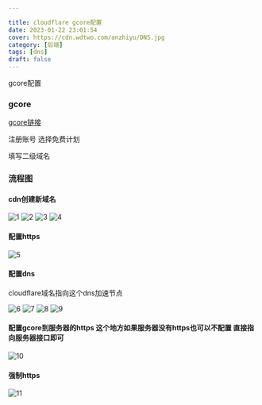 ```yaml
---

title: cloudflare gcore配置
date: 2023-01-22 23:01:54
cover: https://cdn.wdtwo.com/anzhiyu/DNS.jpg
category: [后端]
tags: [dns]
draft: false
---
```



gcore配置

<!--more-->

### gcore

[gcore链接](https://gcore.com/)

注册账号 选择免费计划

填写二级域名


### 流程图

#### cdn创建新域名
![1](/src/gcore配置/1.png)
![2](/src/gcore配置/2.png)
![3](/src/gcore配置/3.png)
![4](/src/gcore配置/4.png)

#### 配置https

![5](/src/gcore配置/5.png)

#### 配置dns 

cloudflare域名指向这个dns加速节点

![6](/src/gcore配置/6.png)
![7](/src/gcore配置/7.png)
![8](/src/gcore配置/8.png)
![9](/src/gcore配置/9.png)

#### 配置gcore到服务器的https 这个地方如果服务器没有https也可以不配置 直接指向服务器接口即可

![10](/src/gcore配置/10.png)

#### 强制https

![11](/src/gcore配置/11.png)








